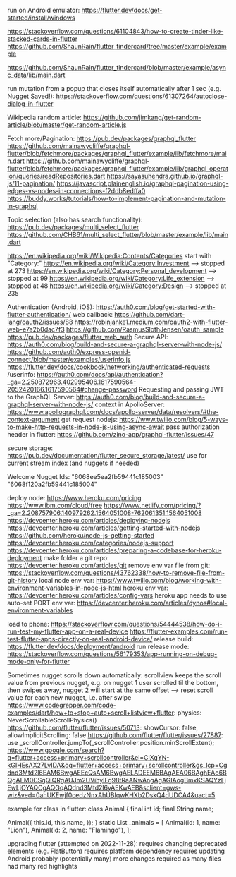 run on Android emulator: https://flutter.dev/docs/get-started/install/windows


https://stackoverflow.com/questions/61104843/how-to-create-tinder-like-stacked-cards-in-flutter
https://github.com/ShaunRain/flutter_tindercard/tree/master/example/example

https://github.com/ShaunRain/flutter_tindercard/blob/master/example/async_data/lib/main.dart

run mutation from a popup that closes itself automatically after 1 sec (e.g. Nugget Saved!):
https://stackoverflow.com/questions/61307264/autoclose-dialog-in-flutter

Wikipedia random article:
https://github.com/jimkang/get-random-article/blob/master/get-random-article.js

Fetch more/Pagination:
https://pub.dev/packages/graphql_flutter
https://github.com/mainawycliffe/graphql-flutter/blob/fetchmore/packages/graphql_flutter/example/lib/fetchmore/main.dart
https://github.com/mainawycliffe/graphql-flutter/blob/fetchmore/packages/graphql_flutter/example/lib/graphql_operation/queries/readRepositories.dart
https://sayasuhendra.github.io/graphql-js/11-pagination/
https://javascript.plainenglish.io/graphql-pagination-using-edges-vs-nodes-in-connections-f2ddb8edffa0
https://buddy.works/tutorials/how-to-implement-pagination-and-mutation-in-graphql

Topic selection (also has search functionality):
https://pub.dev/packages/multi_select_flutter
https://github.com/CHB61/multi_select_flutter/blob/master/example/lib/main.dart

https://en.wikipedia.org/wiki/Wikipedia:Contents/Categories
start with "Category:"
https://en.wikipedia.org/wiki/Category:Investment --> stopped at 273
https://en.wikipedia.org/wiki/Category:Personal_development --> stopped at 99
https://en.wikipedia.org/wiki/Category:Life_extension --> stopped at 48
https://en.wikipedia.org/wiki/Category:Design --> stopped at 235

Authentication (Android, iOS): https://auth0.com/blog/get-started-with-flutter-authentication/
web callback: https://github.com/dart-lang/oauth2/issues/88
https://robinjanke1.medium.com/oauth2-with-flutter-web-e7a2b0dac7f3
https://github.com/RasmusSlothJensen/oauth_sample
https://pub.dev/packages/flutter_web_auth
Secure API: https://auth0.com/blog/build-and-secure-a-graphql-server-with-node-js/
https://github.com/auth0/express-openid-connect/blob/master/examples/userinfo.js
https://flutter.dev/docs/cookbook/networking/authenticated-requests
/userinfo: https://auth0.com/docs/api/authentication?_ga=2.250872963.402995406.1617590564-2052420166.1617590564#change-password
Requesting and passing JWT to the GraphQL Server: https://auth0.com/blog/build-and-secure-a-graphql-server-with-node-js/
context in ApolloServer: https://www.apollographql.com/docs/apollo-server/data/resolvers/#the-context-argument
get request nodejs: https://www.twilio.com/blog/5-ways-to-make-http-requests-in-node-js-using-async-await
pass authorization header in flutter: https://github.com/zino-app/graphql-flutter/issues/47


secure storage: https://pub.dev/documentation/flutter_secure_storage/latest/
use for current stream index (and nuggets if needed)

Welcome Nugget Ids:
"6068ee5ea2fb59441c185003"
"6068f120a2fb59441c185004"

deploy node: https://www.heroku.com/pricing
https://www.ibm.com/cloud/free
https://www.netlify.com/pricing/?_ga=2.208757906.140979262.1564051008-762061351.1564051008
https://devcenter.heroku.com/articles/deploying-nodejs
https://devcenter.heroku.com/articles/getting-started-with-nodejs
https://github.com/heroku/node-js-getting-started
https://devcenter.heroku.com/categories/nodejs-support
https://devcenter.heroku.com/articles/preparing-a-codebase-for-heroku-deployment
make folder a git repo: https://devcenter.heroku.com/articles/git
remove env var file from git: https://stackoverflow.com/questions/43762338/how-to-remove-file-from-git-history
local node env var: https://www.twilio.com/blog/working-with-environment-variables-in-node-js-html
heroku env var: https://devcenter.heroku.com/articles/config-vars
heroku app needs to use auto-set PORT env var: https://devcenter.heroku.com/articles/dynos#local-environment-variables

load to phone: https://stackoverflow.com/questions/54444538/how-do-i-run-test-my-flutter-app-on-a-real-device
https://flutter-examples.com/run-test-flutter-apps-directly-on-real-android-device/
release build: https://flutter.dev/docs/deployment/android
run release mode: https://stackoverflow.com/questions/56179353/app-running-on-debug-mode-only-for-flutter

Sometimes nugget scrolls down automatically:
scrollview keeps the scroll value from previous nugget, e.g. on nugget 1 user scrolled til the bottom, then swipes away, nugget 2 will start at the same offset
--> reset scroll value for each new nugget, i.e. after swipe
https://www.codegrepper.com/code-examples/dart/how+to+stop+auto+scroll+listview+flutter: physics: NeverScrollableScrollPhysics()
https://github.com/flutter/flutter/issues/50713: showCursor: false, allowImplicitScrolling: false
https://github.com/flutter/flutter/issues/27887: use _scrollController.jumpTo(_scrollController.position.minScrollExtent);
https://www.google.com/search?q=flutter+access+primary+scrollcontroller&ei=CiXqYN-kGIHEsAX27LvIDA&oq=flutter+access+primary+scrollcontroller&gs_lcp=Cgdnd3Mtd2l6EAM6BwgAEEcQsAM6BwgAELADEEM6BAgAEA06BAghEAo6BQgAEM0CSgQIQRgAUJm2UVihylFg98tRaANwAngAgAGIAogBmxKSAQYzLjEwLjOYAQCgAQGqAQdnd3Mtd2l6yAEKwAEB&sclient=gws-wiz&ved=0ahUKEwjf0cedzNnxAhUBIqwKHXb2DskQ4dUDCA4&uact=5

example for class in flutter:
class Animal {
  final int id;
  final String name;

  Animal({
    this.id,
    this.name,
  });
}
static List<Animal> _animals = [
    Animal(id: 1, name: "Lion"),
    Animal(id: 2, name: "Flamingo"),
  ];

upgrading flutter (attempted on 2022-11-28):
requires changing deprecated elements (e.g. FlatButton)
requires platform dependency
requires updating Android
probably (potentially many) more changes required as many files had many red highlights
